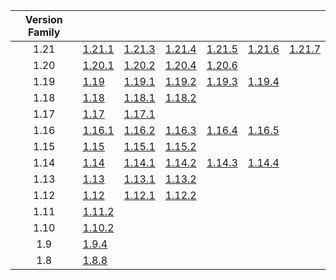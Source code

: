 | Version Family | | | | | | |
|:---:|---|---|---|---|---|---|
| 1.21 | [1.21.1](https://github.com/BaldGang/spigot-build/releases/download/20250713/spigot-1.21.1.jar) | [1.21.3](https://github.com/BaldGang/spigot-build/releases/download/20250713/spigot-1.21.3.jar) | [1.21.4](https://github.com/BaldGang/spigot-build/releases/download/20250713/spigot-1.21.4.jar) | [1.21.5](https://github.com/BaldGang/spigot-build/releases/download/20250713/spigot-1.21.5.jar) | [1.21.6](https://github.com/BaldGang/spigot-build/releases/download/20250713/spigot-1.21.6.jar) | [1.21.7](https://github.com/BaldGang/spigot-build/releases/download/20250713/spigot-1.21.7.jar) |
| 1.20 | [1.20.1](https://github.com/BaldGang/spigot-build/releases/download/20250713/spigot-1.20.1.jar) | [1.20.2](https://github.com/BaldGang/spigot-build/releases/download/20250713/spigot-1.20.2.jar) | [1.20.4](https://github.com/BaldGang/spigot-build/releases/download/20250713/spigot-1.20.4.jar) | [1.20.6](https://github.com/BaldGang/spigot-build/releases/download/20250713/spigot-1.20.6.jar) | | |
| 1.19 | [1.19](https://github.com/BaldGang/spigot-build/releases/download/20250713/spigot-1.19.jar) | [1.19.1](https://github.com/BaldGang/spigot-build/releases/download/20250713/spigot-1.19.1.jar) | [1.19.2](https://github.com/BaldGang/spigot-build/releases/download/20250713/spigot-1.19.2.jar) | [1.19.3](https://github.com/BaldGang/spigot-build/releases/download/20250713/spigot-1.19.3.jar) | [1.19.4](https://github.com/BaldGang/spigot-build/releases/download/20250713/spigot-1.19.4.jar) | |
| 1.18 | [1.18](https://github.com/BaldGang/spigot-build/releases/download/20250713/spigot-1.18.jar) | [1.18.1](https://github.com/BaldGang/spigot-build/releases/download/20250713/spigot-1.18.1.jar) | [1.18.2](https://github.com/BaldGang/spigot-build/releases/download/20250713/spigot-1.18.2.jar) | | | |
| 1.17 | [1.17](https://github.com/BaldGang/spigot-build/releases/download/20250713/spigot-1.17.jar) | [1.17.1](https://github.com/BaldGang/spigot-build/releases/download/20250713/spigot-1.17.1.jar) | | | | |
| 1.16 | [1.16.1](https://github.com/BaldGang/spigot-build/releases/download/20250713/spigot-1.16.1.jar) | [1.16.2](https://github.com/BaldGang/spigot-build/releases/download/20250713/spigot-1.16.2.jar) | [1.16.3](https://github.com/BaldGang/spigot-build/releases/download/20250713/spigot-1.16.3.jar) | [1.16.4](https://github.com/BaldGang/spigot-build/releases/download/20250713/spigot-1.16.4.jar) | [1.16.5](https://github.com/BaldGang/spigot-build/releases/download/20250713/spigot-1.16.5.jar) | |
| 1.15 | [1.15](https://github.com/BaldGang/spigot-build/releases/download/20250713/spigot-1.15.jar) | [1.15.1](https://github.com/BaldGang/spigot-build/releases/download/20250713/spigot-1.15.1.jar) | [1.15.2](https://github.com/BaldGang/spigot-build/releases/download/20250713/spigot-1.15.2.jar) | | | |
| 1.14 | [1.14](https://github.com/BaldGang/spigot-build/releases/download/20250713/spigot-1.14.jar) | [1.14.1](https://github.com/BaldGang/spigot-build/releases/download/20250713/spigot-1.14.1.jar) | [1.14.2](https://github.com/BaldGang/spigot-build/releases/download/20250713/spigot-1.14.2.jar) | [1.14.3](https://github.com/BaldGang/spigot-build/releases/download/20250713/spigot-1.14.3.jar) | [1.14.4](https://github.com/BaldGang/spigot-build/releases/download/20250713/spigot-1.14.4.jar) | |
| 1.13 | [1.13](https://github.com/BaldGang/spigot-build/releases/download/20250713/spigot-1.13.jar) | [1.13.1](https://github.com/BaldGang/spigot-build/releases/download/20250713/spigot-1.13.1.jar) | [1.13.2](https://github.com/BaldGang/spigot-build/releases/download/20250713/spigot-1.13.2.jar) | | | |
| 1.12 | [1.12](https://github.com/BaldGang/spigot-build/releases/download/20250713/spigot-1.12.jar) | [1.12.1](https://github.com/BaldGang/spigot-build/releases/download/20250713/spigot-1.12.1.jar) | [1.12.2](https://github.com/BaldGang/spigot-build/releases/download/20250713/spigot-1.12.2.jar) | | | |
| 1.11 | [1.11.2](https://github.com/BaldGang/spigot-build/releases/download/20250713/spigot-1.11.2.jar) | | | | | |
| 1.10 | [1.10.2](https://github.com/BaldGang/spigot-build/releases/download/20250713/spigot-1.10.2.jar) | | | | | |
| 1.9 | [1.9.4](https://github.com/BaldGang/spigot-build/releases/download/20250713/spigot-1.9.4.jar) | | | | | |
| 1.8 | [1.8.8](https://github.com/BaldGang/spigot-build/releases/download/20250713/spigot-1.8.8.jar) | | | | | |
